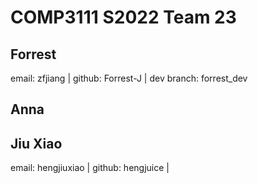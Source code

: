 # COMP3111 S2022 Team 23

## Forrest
email: zfjiang | github: Forrest-J | dev branch: forrest_dev
## Anna
## Jiu Xiao
email: hengjiuxiao | github: hengjuice | 